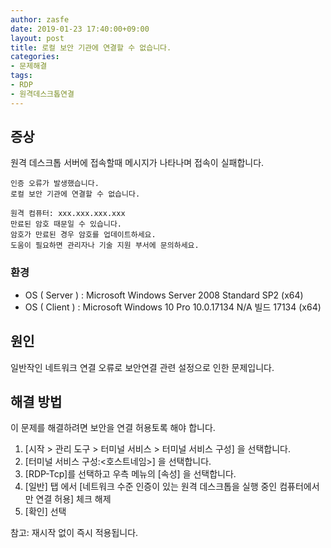```yaml
---
author: zasfe
date: 2019-01-23 17:40:00+09:00
layout: post
title: 로컬 보안 기관에 연결할 수 없습니다.
categories:
- 문제해결
tags:
- RDP
- 원격데스크톱연결
---
```


## 증상

원격 데스크톱 서버에 접속할때 메시지가 나타나며 접속이 실패합니다.

```
인증 오류가 발생했습니다.
로컬 보안 기관에 연결할 수 없습니다.

원격 컴퓨터: xxx.xxx.xxx.xxx
만료된 암호 때문일 수 있습니다.
암호가 만료된 경우 암호를 업데이트하세요.
도움이 필요하면 관리자나 기술 지원 부서에 문의하세요.
```

### 환경

- OS ( Server ) : Microsoft Windows Server 2008 Standard SP2 (x64)
- OS ( Client ) : Microsoft Windows 10 Pro 10.0.17134 N/A 빌드 17134 (x64)

## 원인

일반작인 네트워크 연결 오류로 보안연결 관련 설정으로 인한 문제입니다.

## 해결 방법

이 문제를 해결하려면 보안을 연결 허용토록 해야 합니다.

1. [시작 > 관리 도구 > 터미널 서비스 > 터미널 서비스 구성] 을 선택합니다.
2. [터미널 서비스 구성:<호스트네임>] 을 선택합니다.
3. [RDP-Tcp]를 선택하고 우측 메뉴의 [속성] 을 선택합니다.
4. [일반] 탭 에서 [네트워크 수준 인증이 있는 원격 데스크톱을 실행 중인 컴퓨터에서만 연결 허용] 체크 해제
5. [확인] 선택

참고: 재시작 없이 즉시 적용됩니다.

